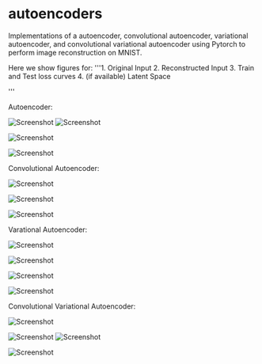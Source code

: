 # autoencoders
Implementations of a autoencoder, convolutional autoencoder, variational autoencoder, and convolutional variational autoencoder using Pytorch to perform image reconstruction on MNIST.

Here we show figures for:
'''1. Original Input
2. Reconstructed Input
3. Train and Test loss curves
4. (if available) Latent Space

'''

Autoencoder:

![Screenshot](autoencoder_test_samples.png) ![Screenshot](autoencoder_test_reconstructed.png)

![Screenshot](autoencoder_perf_mnist.png)


![Screenshot](autoencoder_latent_mnist.png)



Convolutional Autoencoder:

![Screenshot](convauto_test_samples.png)

![Screenshot](convauto_test_reconstructed.png)

![Screenshot](convauto_perf_mnist.png)




Varational Autoencoder:

![Screenshot](vae_test_samples.png)

![Screenshot](vae_test_reconstructed.png)

![Screenshot](vae_perf_mnist.png)

![Screenshot](vae_latent_mnist.png)


Convolutional Variational Autoencoder:

![Screenshot](convnetvae_test_samples.png)

![Screenshot](convnetvae_test_reconstructed.png)
![Screenshot](convnetvae_perf_mnist.png)

![Screenshot](convnetvae_latent_mnist.png)





